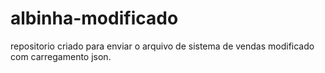 # albinha-modificado
repositorio criado para enviar o arquivo de sistema de vendas modificado com carregamento json.
